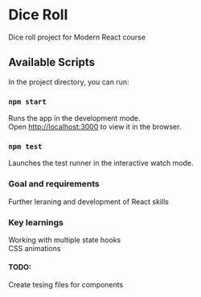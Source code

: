# Dice Roll

Dice roll project for Modern React course

## Available Scripts

In the project directory, you can run:

### `npm start`

Runs the app in the development mode.<br />
Open [http://localhost:3000](http://localhost:3000) to view it in the browser.

### `npm test`

Launches the test runner in the interactive watch mode.<br />

### Goal and requirements

Further leraning and development of React skills

### Key learnings

Working with multiple state hooks<br />
CSS animations

#### TODO:

Create tesing files for components
